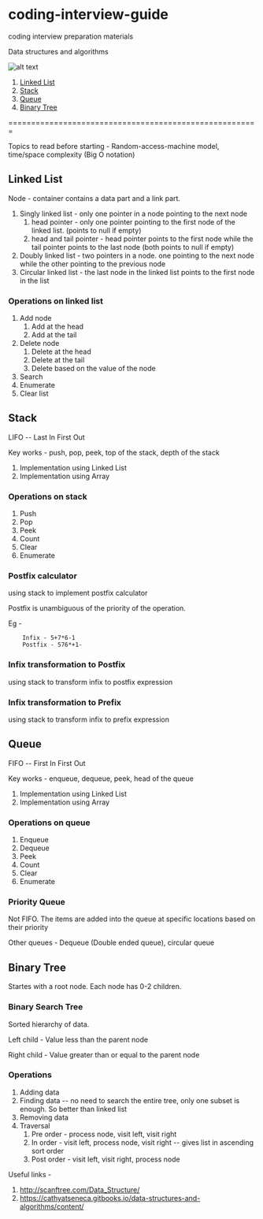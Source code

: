 # coding-interview-guide
coding interview preparation materials



Data structures and algorithms

![alt text](http://scanftree.com/Data_Structure/pic.png "Data Structures")

1. [Linked List](#linked-list)
2. [Stack](#stack)
3. [Queue](#queue)
4. [Binary Tree](#binary-tree)

=======================================================

Topics to read before starting - Random-access-machine model, time/space complexity (Big O notation)

## Linked List
Node - container contains a data part and a link part.

1. Singly linked list - only one pointer in a node pointing to the next node
    1. head pointer - only one pointer pointing to the first node of the linked list. (points to null if empty)
    2. head and tail pointer - head pointer points to the first node while the tail pointer points to the last node (both points to null if empty)
2. Doubly linked list - two pointers in a node. one pointing to the next node while the other pointing to the previous node
3. Circular linked list - the last node in the linked list points to the first node in the list

### Operations on linked list
1. Add node
    1. Add at the head
    2. Add at the tail
2. Delete node
    1. Delete at the head
    2. Delete at the tail
    3. Delete based on the value of the node
3. Search
4. Enumerate
5. Clear list


## Stack
LIFO -- Last In First Out

Key works - push, pop, peek, top of the stack, depth of the stack

1. Implementation using Linked List
2. Implementation using Array

### Operations on stack
1. Push
2. Pop
3. Peek
4. Count
5. Clear
6. Enumerate

### Postfix calculator
using stack to implement postfix calculator

Postfix is unambiguous of the priority of the operation.

Eg -
```
    Infix - 5+7*6-1
    Postfix - 576*+1-
```

### Infix transformation to Postfix
using stack to transform infix to postfix expression

### Infix transformation to Prefix
using stack to transform infix to prefix expression

## Queue
FIFO -- First In First Out

Key works - enqueue, dequeue, peek, head of the queue

1. Implementation using Linked List
2. Implementation using Array

### Operations on queue
1. Enqueue
2. Dequeue
3. Peek
4. Count
5. Clear
6. Enumerate

### Priority Queue
Not FIFO. The items are added into the queue at specific locations based on their priority

Other queues - Dequeue (Double ended queue), circular queue

## Binary Tree
Startes with a root node. Each node has 0-2 children.

### Binary Search Tree
Sorted hierarchy of data. 

Left child - Value less than the parent node

Right child - Value greater than or equal to the parent node

### Operations
1. Adding data
2. Finding data -- no need to search the entire tree, only one subset is enough. So better than linked list
3. Removing data
4. Traversal
    1. Pre order - process node, visit left, visit right
    2. In order - visit left, process node, visit right -- gives list in ascending sort order
    3. Post order - visit left, visit right, process node


Useful links -
1. http://scanftree.com/Data_Structure/
2. https://cathyatseneca.gitbooks.io/data-structures-and-algorithms/content/


